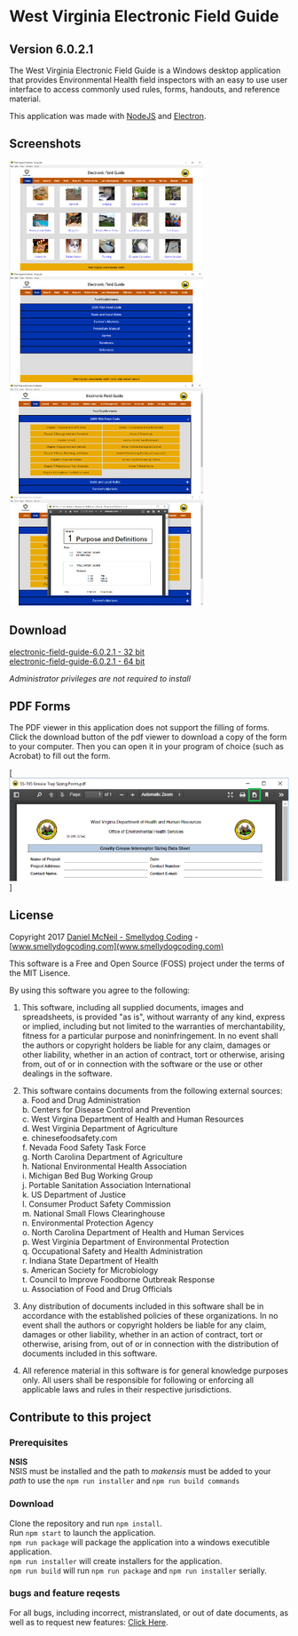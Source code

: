 # West Virginia Electronic Field Guide

## Version 6.0.2.1

The West Virginia Electronic Field Guide is a Windows desktop application that provides Environmental Health field inspectors with an easy to use user interface to access commonly used rules, forms, handouts, and reference material.  

This application was made with [NodeJS](https://nodejs.org/en/) and [Electron](http://electron.atom.io).

## Screenshots

[![index](screenshots/index-thumb.jpg)](screenshots/index.jpg) 
[![index](screenshots/food-thumb.jpg)](screenshots/food.jpg) 
[![index](screenshots/fooddetail-thumb.jpg)](screenshots/fooddetail.jpg) 
[![index](screenshots/foodpopup-thumb.jpg)](screenshots/foodpopup.jpg)  


## Download

[electronic-field-guide-6.0.2.1 - 32 bit](https://www.dropbox.com/s/1qw1pupkmpko8q9/electronic-field-guide-6.0.2.1-ia32.exe?raw=1)  
[electronic-field-guide-6.0.2.1 - 64 bit](https://www.dropbox.com/s/6oaq8xizdlmx6z6/electronic-field-guide-6.0.2.1-x64.exe?raw=1)

*Administrator privileges are not required to install*

## PDF Forms

The PDF viewer in this application does not support the filling of forms.  Click the download button of the pdf viewer to download a copy of the form to your computer.  Then you can open it in your program of choice (such as Acrobat) to fill out the form.

[![index](screenshots/download.png)]

## License

Copyright 2017 [Daniel McNeil - Smellydog Coding](mailto:smellydogcoding@gmail.com) - [www.smellydogcoding.com](www.smellydogcoding.com)  

This software is a Free and Open Source (FOSS) project under the terms of the MIT Lisence.

By using this software you agree to the following:

1. This software, including all supplied documents, images and spreadsheets, is provided "as is", without warranty of any kind, express or implied, including but not limited to the warranties of merchantability, fitness for a particular purpose and noninfringement. In no event shall the authors or copyright holders be liable for any claim, damages or other liability, whether in an action of contract, tort or otherwise, arising from, out of or in connection with the software or the use or other dealings in the software.

2. This software contains documents from the following external sources:  
   a. Food and Drug Administration  
   b. Centers for Disease Control and Prevention  
   c. West Virgina Department of Health and Human Resources  
   d. West Virginia Department of Agriculture  
   e. chinesefoodsafety.com  
   f. Nevada Food Safety Task Force  
   g. North Carolina Department of Agriculture  
   h. National Environmental Health Association  
   i. Michigan Bed Bug Working Group  
   j. Portable Sanitation Association International  
   k. US Department of Justice  
   l. Consumer Product Safety Commission  
   m. National Small Flows Clearinghouse  
   n. Environmental Protection Agency  
   o. North Carolina Department of Health and Human Services  
   p. West Virginia Department of Environmental Protection  
   q. Occupational Safety and Health Administration  
   r. Indiana State Department of Health  
   s. American Society for Microbiology  
   t. Council to Improve Foodborne Outbreak Response  
   u. Association of Food and Drug Officials  

3. Any distribution of documents included in this software shall be in accordance with the established policies of these organizations.  In no event shall the authors or copyright holders be liable for any claim, damages or other liability, whether in an action of contract, tort or otherwise, arising from, out of or in connection with the distribution of documents included in this software.  

4. All reference material in this software is for general knowledge purposes only.  All users shall be responsible for following or enforcing all applicable laws and rules in their respective jurisdictions.

## Contribute to this project

### Prerequisites

**NSIS**  
NSIS must be installed and the path to *makensis* must be added to your *path* to use the `npm run installer` and `npm run build commands`

### Download
Clone the repository and run `npm install`.  
Run `npm start` to launch the application.  
`npm run package` will package the application into a windows executible application.  
`npm run installer` will create installers for the application.  
`npm run build` will run `npm run package` and `npm run installer` serially.

### bugs and feature reqests
For all bugs, including incorrect, mistranslated, or out of date documents, as well as to request new features: [Click Here](https://github.com/SmellydogCoding/electronic-field-guide/issues).
